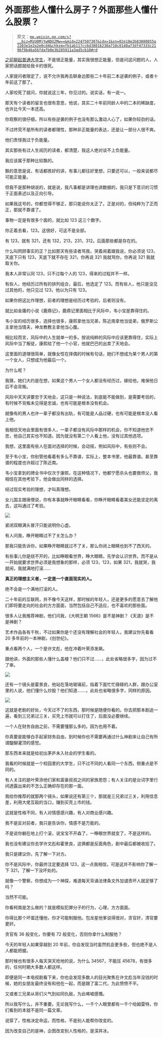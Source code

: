 # 外面那些人懂什么房子？外面那些人懂什么股票？

> 原文：[`mp.weixin.qq.com/s?__biz=MzU0MjYwNDU2Mw==&mid=2247507307&idx=1&sn=02e18e2b83080855a2203e1e2a2e0cd4&chksm=fb1ab117cc6d38016230a710c0140a73df47333c2196f9b46a56fdafb0e3b285911a3ad5cb18#rd`](http://mp.weixin.qq.com/s?__biz=MzU0MjYwNDU2Mw==&mid=2247507307&idx=1&sn=02e18e2b83080855a2203e1e2a2e0cd4&chksm=fb1ab117cc6d38016230a710c0140a73df47333c2196f9b46a56fdafb0e3b285911a3ad5cb18#rd)

[之前聊起普通大学生](http://mp.weixin.qq.com/s?__biz=MzU0MjYwNDU2Mw==&mid=2247507275&idx=1&sn=e828738b3f2c5074ed818114a6c2b138&chksm=fb1ab137cc6d3821e30f2bf54b5e9fadff210059c247c15870a7163aa2661d1571b519bf2cff&scene=21#wechat_redirect)，不是很正能量，其实我很想正能量，但是问这问题的人，人家把话题就给我卡的很死。

人家提问者限定了，说不允许我再去聊身边那些二十年前二本逆袭的例子，或者十年前这了那了。

人家咬死了就问，你就说这三年，你见过的。说实话，有一说一。

那天有个读者的留言也很有意思，他说，其实二十年前同龄人中的二本的稀缺度，也许比今天一本还高。

你观察的很仔细，所以有些逆袭的例子也没有那么激动人心了，如果你较劲的话。

不过终究不是所有的读者都理性，那种非正能量的表达，还是让一部分人很不爽。

他们责怪我过于负能量。

其实那些有过人生阅历的读者，都清楚，我这人绝对谈不上负能量。

我应该属于那种比较飘的。

飘的意思是说，有话都拣好的讲，有事儿都往好里想，只要还可以，一般来说都尽可能正能量。

但我不是那种胡说的，就是说，我凡事都是讲理也讲数据的，我只是下意识的习惯于正面表述以及正向引导。

如果我这号的，你都觉得不够正，那只能说你太正了。正是对的，但纯粹为了正而正，那就不靠谱了。

事物一定是有很多个面的，就比如 123 这三个数字。

你正着去看，123。这很好，可这不是全部。

有 123，就有 321，还有 132，213，231，312。后面那些都是存在的。

什么叫罔顾事实的正？比如那天有些读者骂我，哭着闹着跟我说，你必须说 123，天底下只有 123，天底下就不存在 321，你再说 321 我就骂你，你再说 321 我就取关你。

我本人非常认同 123，只不过每个人的 123，得来的过程并不一样。

有些人，他经历过所有的排列组合，最后，他选定了 123。而有些人，他只是没见过其他的，他只见过 123，他以为只有 123。

如果你把这比作理想，前者的理想是经历过考验的，后者则没有。

就比如金庸的小说《鹿鼎记》，鹿鼎记里面相比于风际中，韦小宝是靠得住的。

韦小宝的经历很多，选择也很多，康熙拿他当兄弟，陈近南拿他当徒弟，俄罗斯公主拿他当情夫，神龙教教主拿他当心腹。

相比较而言，风际中的人生就单一的多。按说纯粹的风际中应该更靠得住，实际上风际中当了叛徒，康熙给了他一个小官，他就巴巴的出卖了天地会。

这里面的道理很简单，就像女性在择偶的时候有句话，她们不想成为某个男人的第一个女人，只想成为他最后一个。

为什么呢？

我猜，她们大约是在想，如果这个男人一个女人都没有经历过，嫁给他，难保他日后不会背叛。

风际中天天讲要忠于天地会，这只是一种说法，到底能不能做到，是需要考验的，有时候不背叛未见得是忠诚，也有可能是根本没有机会。

就像有的男人也许一辈子都没有出轨，有可能是人品过硬，也有可能是根本没人看上他。

我相信天地会里面有很多人，一辈子都没有风际中那样的机会，你不知道他忠不忠，他自己其实也不知道。因为就没有第二个人看上他，没有过其他选项。

我想，这里面有些人在面对选择的时候，会动摇，例如风际中，有些则不会。

至于韦小宝，你别管他看着有多么不靠谱，实际上，整本书里，他最靠谱。甚至靠谱的程度也许超过了陈近南。

韦小宝拿到的牌全书中仅次于康熙，在这种情况下，他都宁愿杀头也要救师父，我相信在其他考验下，他会做出同样的选择。

经过现实考验的理想，才叫真理想。

女儿国主跟唐僧说，你有本事就睁开眼睛看看，你睁开眼睛看着美女还能坚定的离去，这叫通过了考验。

![](img/a41c7a9b9e8abd9c165fa20387c75afb.png)

紧闭双眼满头冒汗只能说明你心虚。

有人问我，睁开眼睛过不了关怎么办？

那我只能告诉你，如果睁开眼睛就过不了关，那么你闭上眼睛也到不了西天的。

有些事儿你是绕不开的，比如睁眼看世界，睁大眼睛，先学会认识世界。而不是从一开始就要求世界必须是我想象的那样，必须 123，123，如果 321，我就哭，我就闹，我就满地打滚......

**真正的理想主义者，一定是一个直面现实的人。** 

绝不会是一个满地打滚的人。

二十年前的互联网，并不像今天这样，那时候的年轻人，还是更多的愿意去了解他们即将要走向的社会的方方面面，当然包括自己不适应，也不喜欢的那些面。

很多人让我推荐神剧，他们问我，《大明王朝 1566》是不是神剧？《天道》是不是神剧？

艺术作品各有千秋，不过如果你是个还没有理解社会的年轻人，我建议你先看看 20 多年前的一本神剧，《创世纪》。

重点看两个人，一个是许文彪，他在冲着叶荣添发飙。

跟他讲，外面的那些人懂什么盖楼？他们只不过......，此处省略很多字，因为过不了审。

![](img/007ace4bac7f8e020b24f3222814e6e3.png)

还有一个镜头是霍景良，他站在落地玻璃前，指着下面忙忙碌碌的人群，跟办公室里的人说，他们懂什么炒股？他们知道.......，此处也省略很多字，同样的原因。

![](img/e178c9baed2883db2068d86326a0b021.png)

这就是老剧的好处，今天过不了的东西，那时候是随便你看的。你去把那本剧追一遍，看到三兄弟过三关，买壳上市就可以打住了，后面没必要继续。

一个人在财务自由之前，不需要懂那么多的。因为也用不着。

你真要是能够白手起家财务自由，到时候你也不需要再通过什么神剧来让自己有所谓醍醐灌顶的感觉。

那东西本来就是给初出茅庐未入社会的学生看的。

我看的时候就是一个校园里的大学生，只不过不同的人看同一个东西，侧重点是不同的。

有人关注的是叶荣添他们家和富豪叔叔之间的家族恩怨；有人关注的是台词字里行间透露出来的不怎么正确却存在的那一面。

我给你推荐的就那两个镜头，如果说还有第三个，那就是三兄弟过三关，利用信息差，利用大佬互殴的当口，赚到买壳上市的钱。 

这就是性格不同，有人对情感感兴趣，有人对商业感兴趣。 

我不是反对前者，我只是告诉你，情感不是万能的。 

不是说你躺在地上打个滚，说宝宝不开森了，一睁眼世界就变了，不是这样的。 

我也没有建议你去学许文彪和霍景良，这俩都是反面角色，剧中最后都被收拾了。 

我只是建议你，先了解一下对方。 

你不是风际中，你最终注定要选择 123，这一点我相信，可是这并不影响你了解一下 321，了解一下没坏处的。 

就像一个警察，你想成为一个神探，难道每天背诵法律条文外加谴责坏人就足够了吗？

当然不可能。

你看柯南是怎么做的？就是模拟犯罪分子的行为，心理，方方面面。 

你得比那个坏蛋还懂他，你才可能制服他。包龙星他爹说得很对，贪官奸，清官要更奸。

贪官有 36 般变化，你要有 72 般变化，否则你拿什么制服他？ 

今天的年轻人如果穿越到 20 年前，你会发现当时虽然机会更多些，但也绝不是人人都能把握。 

那时候也有很多人每天哭天抢地的说，为什么 34567，不能压 45678，有很多的，任何时期大多数人都这样。 

即便是同一本电视剧看下来，你也会发现多数人的目光聚焦在许文彪当年没钱的时候，她的女朋友最终没有和他在一起，而是跟了富二代，为此愤愤不平。

又或者三兄弟从哥们义气到如同仇敌，为此唏嘘感慨。 

所以我写什么，并不重要。无论我写什么，一千个人眼里都有一千个哈姆雷特，你们看到的本就不是同一篇文章。 

说穿了，性格决定命运，而性格，不是别人能帮你改变的。

因为改变自己的是神，企图改变别人性格的，是深井冰。